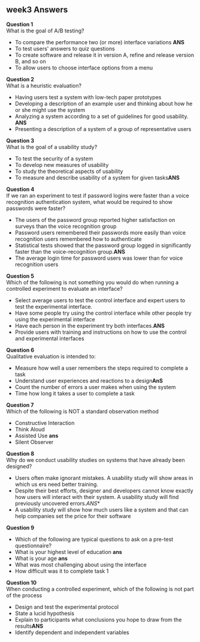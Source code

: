 ## week3 Answers

**Question 1**  
What is the goal of A/B testing?  
- To compare the performance two (or more) interface variations **ANS**  
- To test users' answers to quiz questions  
- To create software and release it in version A, refine and release version B, and so on  
- To allow users to choose interface options from a menu   

**Question 2**  
What is a heuristic evaluation?  
- Having users test a system with low-tech paper prototypes  
- Developing a description of an example user and thinking about how he or she might use the system  
- Analyzing a system according to a set of guidelines for good usability. **ANS**  
- Presenting a description of a system of a group of representative users  

**Question 3**  
What is the goal of a usability study?  
- To test the security of a system  
- To develop new measures of usability  
- To study the theoretical aspects of usability  
- To measure and describe usability of a system for given tasks**ANS**  

**Question 4**  
If we ran an experiment to test if password logins were faster than a voice recognition authentication system, what would be required to show passwords were faster?  
- The users of the password group reported higher satisfaction on surveys than the voice recognition group  
- Password users remembered their passwords more easily than voice recognition users remembered how to authenticate  
- Statistical tests showed that the password group logged in significantly faster than the voice-recognition group.**ANS**  
- The average login time for password users was lower than for voice recognition users  

**Question 5**  
Which of the following is not something you would do when running a controlled experiment to evaluate an interface?  
- Select average users to test the control interface and expert users to test the experimental interface.  
- Have some people try using the control interface while other people try using the experimental interface  
- Have each person in the experiment try both interfaces.**ANS**  
- Provide users with training and instructions on how to use the control and experimental interfaces  

**Question 6**  
Qualitative evaluation is intended to:  
- Measure how well a user remembers the steps required to complete a task  
- Understand user experiences and reactions to a design**AnS**  
- Count the number of errors a user makes when using the system  
- Time how long it takes a user to complete a task  

**Question 7**  
Which of the following is NOT a standard observation method  
- Constructive Interaction  
- Think Aloud  
- Assisted Use **ans**  
- Silent Observer  

**Question 8**  
Why do we conduct usability studies on systems that have already been designed?  
- Users often make ignorant mistakes. A usability study will show areas in which us ers need better training.  
- Despite their best efforts, designer and developers cannot know exactly how users will interact with their system. A usability study will find previously uncovered errors.*ANS**   
- A usability study will show how much users like a system and that can help companies set the price for their software  

**Question 9**  
- Which of the following are typical questions to ask on a pre-test questionnaire?  
- What is your highest level of education **ans**  
- What is your age **ans**  
- What was most challenging about using the interface  
- How difficult was it to complete task 1  

**Question 10**  
When conducting a controlled experiment, which of the following is not part of the process  
- Design and test the experimental protocol  
- State a lucid hypothesis  
- Explain to participants what conclusions you hope to draw from the results**ANS**  
- Identify dependent and independent variables  

